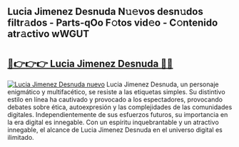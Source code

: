 ## Lucia Jimenez Desnuda N𝚞𝚎vos desn𝚞dos filtr𝚊dos - Parts-qOo F𝚘tos vid𝚎o - C𝚘ntenido atr𝚊ctivo wWGUT

# <h2><a href="http://mb8zfz8.tromn.icu/?c=Lucia+Jimenez+Desnuda">🔗👉👉👉 Lucia Jimenez Desnuda 🔗🔗</a></h2>

[![Lucia Jimenez Desnuda nuevo](https://i.imgur.com/pEAQMta.gif)](http://mb8zfz8.tromn.icu/?c=Lucia+Jimenez+Desnuda)
Lucia Jimenez Desnuda, un personaje enigmático y multifacético, se resiste a las etiquetas simples. Su distintivo estilo en línea ha cautivado y provocado a los espectadores, provocando debates sobre ética, autoexpresión y las complejidades de las comunidades digitales. Independientemente de sus esfuerzos futuros, su importancia en la era digital es innegable. Con un espíritu inquebrantable y un atractivo innegable, el alcance de Lucia Jimenez Desnuda en el universo digital es ilimitado.
